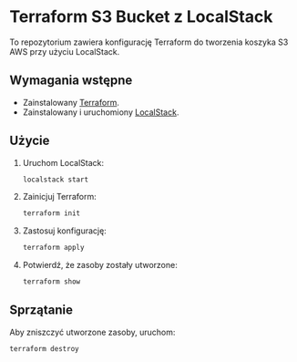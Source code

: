# Terraform S3 Bucket z LocalStack

To repozytorium zawiera konfigurację Terraform do tworzenia koszyka S3 AWS przy użyciu LocalStack.

## Wymagania wstępne

- Zainstalowany [Terraform](https://www.terraform.io/downloads.html).
- Zainstalowany i uruchomiony [LocalStack](https://docs.localstack.cloud/getting-started/).

## Użycie

1. Uruchom LocalStack:

    ```sh
    localstack start
    ```

2. Zainicjuj Terraform:

    ```sh
    terraform init
    ```

3. Zastosuj konfigurację:

    ```sh
    terraform apply
    ```

4. Potwierdź, że zasoby zostały utworzone:

    ```sh
    terraform show
    ```

## Sprzątanie

Aby zniszczyć utworzone zasoby, uruchom:

```sh
terraform destroy
